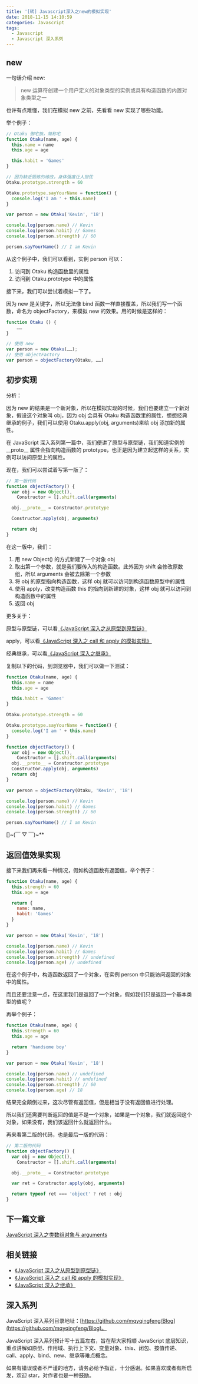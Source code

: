 ```yaml
---
title: '[转] Javascript深入之new的模拟实现'
date: 2018-11-15 14:10:59
categories: Javascript
tags:
  - Javascript
  - Javascript 深入系列
---
```


## new

一句话介绍 new:

> new 运算符创建一个用户定义的对象类型的实例或具有构造函数的内置对象类型之一

也许有点难懂，我们在模拟 new 之前，先看看 new 实现了哪些功能。

举个例子：

```js
// Otaku 御宅族，简称宅
function Otaku(name, age) {
  this.name = name
  this.age = age

  this.habit = 'Games'
}

// 因为缺乏锻炼的缘故，身体强度让人担忧
Otaku.prototype.strength = 60

Otaku.prototype.sayYourName = function() {
  console.log('I am ' + this.name)
}

var person = new Otaku('Kevin', '18')

console.log(person.name) // Kevin
console.log(person.habit) // Games
console.log(person.strength) // 60

person.sayYourName() // I am Kevin
```

<!--more-->

从这个例子中，我们可以看到，实例 person 可以：

1. 访问到 Otaku 构造函数里的属性
2. 访问到 Otaku.prototype 中的属性

接下来，我们可以尝试着模拟一下了。

因为 new 是关键字，所以无法像 bind 函数一样直接覆盖，所以我们写一个函数，命名为 objectFactory，来模拟 new 的效果。用的时候是这样的：

```js
function Otaku () {
    ……
}

// 使用 new
var person = new Otaku(……);
// 使用 objectFactory
var person = objectFactory(Otaku, ……)
```

## 初步实现

分析：

因为 new 的结果是一个新对象，所以在模拟实现的时候，我们也要建立一个新对象，假设这个对象叫 obj，因为 obj 会具有 Otaku 构造函数里的属性，想想经典继承的例子，我们可以使用 Otaku.apply(obj, arguments)来给 obj 添加新的属性。

在 JavaScript 深入系列第一篇中，我们便讲了原型与原型链，我们知道实例的 \_\_proto\_\_ 属性会指向构造函数的 prototype，也正是因为建立起这样的关系，实例可以访问原型上的属性。

现在，我们可以尝试着写第一版了：

```js
// 第一版代码
function objectFactory() {
  var obj = new Object(),
    Constructor = [].shift.call(arguments)

  obj.__proto__ = Constructor.prototype

  Constructor.apply(obj, arguments)

  return obj
}
```

在这一版中，我们：

1. 用 new Object() 的方式新建了一个对象 obj
2. 取出第一个参数，就是我们要传入的构造函数。此外因为 shift 会修改原数组，所以 arguments 会被去除第一个参数
3. 将 obj 的原型指向构造函数，这样 obj 就可以访问到构造函数原型中的属性
4. 使用 apply，改变构造函数 this 的指向到新建的对象，这样 obj 就可以访问到构造函数中的属性
5. 返回 obj

更多关于：

原型与原型链，可以看[《JavaScript 深入之从原型到原型链》](https://github.com/mqyqingfeng/Blog/issues/2)

apply，可以看[《JavaScript 深入之 call 和 apply 的模拟实现》](https://github.com/mqyqingfeng/Blog/issues/11)

经典继承，可以看[《JavaScript 深入之继承》](https://github.com/mqyqingfeng/Blog/issues/16)

复制以下的代码，到浏览器中，我们可以做一下测试：

```js
function Otaku(name, age) {
  this.name = name
  this.age = age

  this.habit = 'Games'
}

Otaku.prototype.strength = 60

Otaku.prototype.sayYourName = function() {
  console.log('I am ' + this.name)
}

function objectFactory() {
  var obj = new Object(),
    Constructor = [].shift.call(arguments)
  obj.__proto__ = Constructor.prototype
  Constructor.apply(obj, arguments)
  return obj
}

var person = objectFactory(Otaku, 'Kevin', '18')

console.log(person.name) // Kevin
console.log(person.habit) // Games
console.log(person.strength) // 60

person.sayYourName() // I am Kevin
```

[]\~(￣ ▽ ￣)\~\*\*

## 返回值效果实现

接下来我们再来看一种情况，假如构造函数有返回值，举个例子：

```js
function Otaku(name, age) {
  this.strength = 60
  this.age = age

  return {
    name: name,
    habit: 'Games'
  }
}

var person = new Otaku('Kevin', '18')

console.log(person.name) // Kevin
console.log(person.habit) // Games
console.log(person.strength) // undefined
console.log(person.age) // undefined
```

在这个例子中，构造函数返回了一个对象，在实例 person 中只能访问返回的对象中的属性。

而且还要注意一点，在这里我们是返回了一个对象，假如我们只是返回一个基本类型的值呢？

再举个例子：

```js
function Otaku(name, age) {
  this.strength = 60
  this.age = age

  return 'handsome boy'
}

var person = new Otaku('Kevin', '18')

console.log(person.name) // undefined
console.log(person.habit) // undefined
console.log(person.strength) // 60
console.log(person.age) // 18
```

结果完全颠倒过来，这次尽管有返回值，但是相当于没有返回值进行处理。

所以我们还需要判断返回的值是不是一个对象，如果是一个对象，我们就返回这个对象，如果没有，我们该返回什么就返回什么。

再来看第二版的代码，也是最后一版的代码：

```js
// 第二版的代码
function objectFactory() {
  var obj = new Object(),
    Constructor = [].shift.call(arguments)

  obj.__proto__ = Constructor.prototype

  var ret = Constructor.apply(obj, arguments)

  return typeof ret === 'object' ? ret : obj
}
```

## 下一篇文章

[JavaScript 深入之类数组对象与 arguments](https://github.com/mqyqingfeng/Blog/issues/14)

## 相关链接

- [《JavaScript 深入之从原型到原型链》](https://github.com/mqyqingfeng/Blog/issues/2)
- [《JavaScript 深入之 call 和 apply 的模拟实现》](https://github.com/mqyqingfeng/Blog/issues/11)
- [《JavaScript 深入之继承》](https://github.com/mqyqingfeng/Blog/issues/16)

## 深入系列

JavaScript 深入系列目录地址：[https://github.com/mqyqingfeng/Blog](https://github.com/mqyqingfeng/Blog)。

JavaScript 深入系列预计写十五篇左右，旨在帮大家捋顺 JavaScript 底层知识，重点讲解如原型、作用域、执行上下文、变量对象、this、闭包、按值传递、call、apply、bind、new、继承等难点概念。

如果有错误或者不严谨的地方，请务必给予指正，十分感谢。如果喜欢或者有所启发，欢迎 star，对作者也是一种鼓励。
